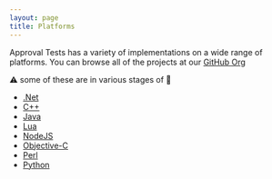 ```yaml
---
layout: page
title: Platforms
---
```


Approval Tests has a variety of implementations on a wide range of platforms. You can browse all of the projects at our [GitHub Org](https://github.com/approvals)

:warning: some of these are in various stages of :construction:

- [.Net](https://github.com/approvals/ApprovalTests.Net)
- [C++](https://github.com/approvals/CppApprovals)
- [Java](https://github.com/approvals/ApprovalTests.Java)
- [Lua](https://github.com/approvals/ApprovalTests.lua)
- [NodeJS](https://github.com/approvals/Approvals.NodeJS)
- [Objective-C](https://github.com/approvals/ApprovalTests.Objective-C)
- [Perl](https://github.com/approvals/ApprovalTests.perl)
- [Python](https://github.com/approvals/ApprovalTests.Python)

